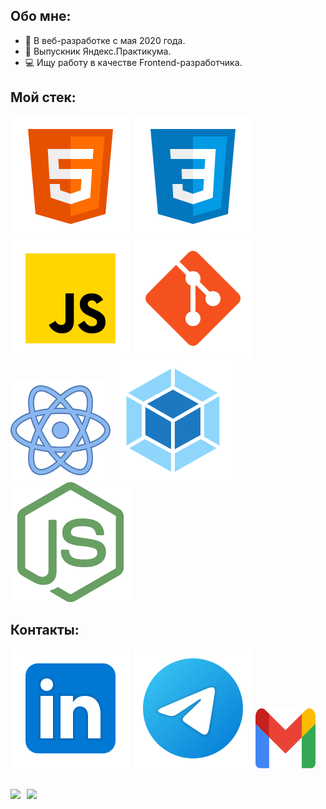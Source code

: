 ## Обо мне:
* :running: В веб-разработке с мая 2020 года.
* :orange_book: Выпускник Яндекс.Практикума.
* :computer: Ищу работу в качестве Frontend-разработчика.

## Мой стек:
![HTML](./svg/html-5.svg)
![CSS](./svg/css3.svg)
![JS](./svg/JS.svg)
![Git](./svg/git.svg)
![React](./svg/react.svg)
![Webpack](./svg/webpack.svg)
![Node](./svg/nodejs.svg)

## Контакты:
[<img src="./svg/Linkedin.svg">](https://www.linkedin.com/in/nikita-druzhevskii-93b987220/)
[<img src="./svg/telegram.svg">](https://t.me/NIKIH449)
[<img src="./svg/gmail.svg" width="96px" height="96px">](mailto:druzhevskii@gmail.com)

##
<div>
  <a href="https://github-readme-stats.vercel.app/api?username=NIKIH449&hide=contribs&show_icons=true&theme=react">
    <img  align="left" height="130" style="margin-right: 10px" src="https://github-readme-stats.vercel.app/api?username=NIKIH449&hide=contribs&show_icons=true&theme=react" />
  </a>
  <a href="https://github-readme-stats.vercel.app/api/top-langs/?username=NIKIH449&layout=compact&theme=react">
    <img align="left" height="130" src="https://github-readme-stats.vercel.app/api/top-langs/?username=NIKIH449&layout=compact&theme=react" />
  </a>
</div>

